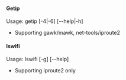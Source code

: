 #### Getip

Usage: getip [-4|-6] [--help|-h]

* Supporting gawk/mawk, net-tools/iproute2

#### lswifi

Usage: lswifi [-g] [--help]

* Supporting iproute2 only
